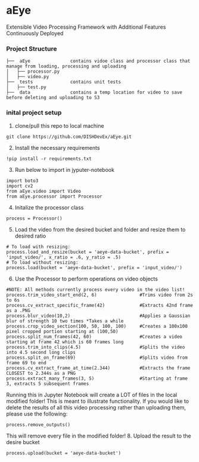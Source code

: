 # aEye

Extensible Video Processing Framework with Additional Features Continuously Deployed

### **Project Structure**

```
├──  aEye				contains vidoe class and processor class that manage from loading, processing and uploading
│   ├── processor.py
│   ├── video.py
├──  tests				contains unit tests
│   ├── test.py
├──  data				contains a temp location for video to save before deleting and uploading to S3
```

### **inital project setup**

1. clone/pull this repo to local machine

```console
git clone https://github.com/DISHDevEx/aEye.git
```

2. Install the necessary requirements

```console
!pip install -r requirements.txt
```

3. Run below to import in jyputer-notebook

```console
import boto3
import cv2
from aEye.video import Video
from aEye.processor import Processor
```

4. Initalize the processor class

```console
process = Processor()
```

5. Load the video from the desired bucket and folder and resize them to desired ratio

```console
# To load with resizing: 
process.load_and_resize(bucket = 'aeye-data-bucket', prefix = 'input_video/', x_ratio = .6, y_ratio = .5)
# To load without resizing:
process.load(bucket = 'aeye-data-bucket', prefix = 'input_video/')
```

6. Use the Processor to perform operations on video objects

```console
#NOTE: All methods currently process every video in the video list!
process.trim_video_start_end(2, 6)                #Trims video from 2s to 6s
process.cv_extract_specific_frame(42)             #Extracts 42nd frame as a .PNG
process.blur_video(10,2)                          #Applies a Gaussian blur of strength 10 two times *Takes a while
process.crop_video_section(100, 50, 100, 100)     #Creates a 100x100 pixel cropped portion starting at (100,50)
process.split_num_frames(42, 60)                  #Creates a video starting at frame 42 which is 60 frames long 
process.trim_into_clips(4.5)                      #Splits the video into 4.5 second long clips 
process.split_on_frame(69)                        #Splits video from frame 69 to end 
process.cv_extract_frame_at_time(2.344)           #Extracts the frame CLOSEST to 2.344s as a PNG
process.extract_many_frames(3, 5)                 #Starting at frame 3, extracts 5 subsequent frames
```
Running this in Jupyter Notebook will create a LOT of files in the local modified folder! This is meant to illustrate functionality.
If you would like to delete the results of all this video processing rather than uploading them, please use the following:
```
process.remove_outputs()
```
This will remove every file in the modified folder! 
8. Upload the result to the desire bucket

```console
process.upload(bucket = 'aeye-data-bucket')
```
